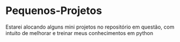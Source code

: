 # Pequenos-Projetos
Estarei alocando alguns mini projetos no repositório em questão, com intuito de melhorar e treinar meus conhecimentos em python
